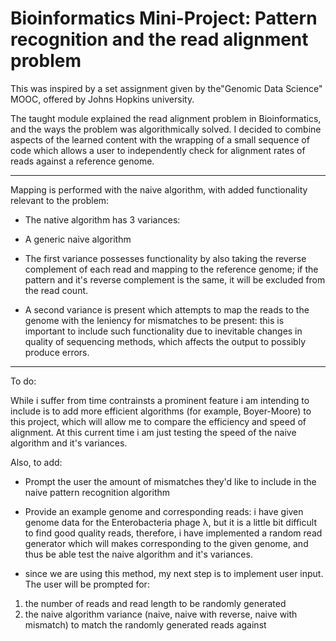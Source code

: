 # Bioinformatics Mini-Project: Pattern recognition and the read alignment problem

This was inspired by a set assignment given by the"Genomic Data Science" MOOC, offered by Johns Hopkins university.

The taught module explained the read alignment problem in Bioinformatics, and the ways the problem was algorithmically solved.
I decided to combine aspects of the learned content with the wrapping of a small sequence of code which allows a user to independently check for alignment rates of reads against a reference genome.


________________________________________________________________________________________________________________________________________________________________________________


Mapping is performed with the naive algorithm, with added functionality relevant to the problem:

- The native algorithm has 3 variances:

- A generic naive algorithm

- The first variance possesses functionality by also taking the reverse complement of each read and mapping to the reference genome; if the pattern and it's reverse complement is the same, it will be excluded from the read count.

- A second variance is present which attempts to map the reads to the genome with the leniency for mismatches to be present: this is important to include such functionality due to inevitable changes in quality of sequencing methods, which affects the output to possibly produce errors.

________________________________________________________________________________________________________________________________________________________________________________


To do:

While i suffer from time contrainsts a prominent feature i am intending to include is to add more efficient algorithms (for example, Boyer-Moore) to this project, which will allow me to compare the efficiency and speed of alignment. At this current time i am just testing the speed of the naive algorithm and it's variances.

Also, to add:
- Prompt the user the amount of mismatches they'd like to include in the naive pattern recognition algorithm
- Provide an example genome and corresponding reads: i have given genome data for the Enterobacteria phage λ, but it is a little bit difficult to find good quality reads, therefore, i have implemented a random read generator which will makes corresponding to the given genome,  and thus be able test the naive algorithm and it's variances.

- since we are using this method, my next step is to implement user input. The user will be prompted for:
1. the number of reads and read length to be randomly generated
2. the naive algorithm variance (naive, naive with reverse, naive with mismatch) to match the randomly generated reads against
